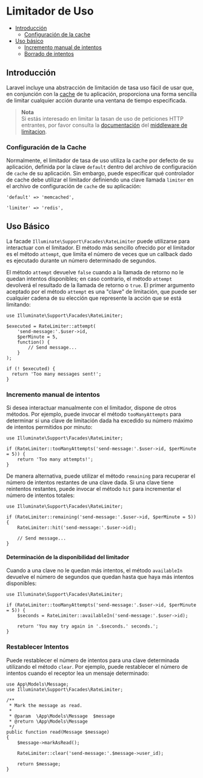 # Limitador de Uso

- [Introducción](#introduction)
    - [Configuración de la cache](#cache-configuration)
- [Uso básico](#basic-usage)
  - [Incremento manual de intentos](#manually-incrementing-attempts)
  - [Borrado de intentos](#clearing-attempts)

<a name="introduction"></a>
## Introducción

Laravel incluye una abstracción de limitación de tasa uso fácil de usar que, en conjunción con la [cache](cache) de tu aplicación, proporciona una forma sencilla de limitar cualquier acción durante una ventana de tiempo especificada.

> **Nota**  
> Si estás interesado en limitar la tasan de uso de peticiones HTTP entrantes, por favor consulta la [documentación](routing#rate-limiting) del [middleware de limitacion](routing#rate-limiting).

<a name="cache-configuration"></a>
### Configuración de la Cache

Normalmente, el limitador de tasa de uso utiliza la cache por defecto de su aplicación, definida por la clave `default` dentro del archivo de configuración de `cache` de su aplicación. Sin embargo, puede especificar qué controlador de cache debe utilizar el limitador definiendo una clave llamada `limiter` en el archivo de configuración de `cache` de su aplicación:

    'default' => 'memcached',

    'limiter' => 'redis',

<a name="basic-usage"></a>
## Uso Básico

La facade `Illuminate\Support\Facades\RateLimiter` puede utilizarse para interactuar con el limitador. El método más sencillo ofrecido por el limitador es el método `attempt`, que limita el número de veces que un callback dado es ejecutado durante un número determinado de segundos.

El método `attempt` devuelve `false` cuando a la llamada de retorno no le quedan intentos disponibles; en caso contrario, el método `attempt` devolverá el resultado de la llamada de retorno o `true`. El primer argumento aceptado por el método `attempt` es una "clave" de limitación, que puede ser cualquier cadena de su elección que represente la acción que se está limitando:

    use Illuminate\Support\Facades\RateLimiter;

    $executed = RateLimiter::attempt(
        'send-message:'.$user->id,
        $perMinute = 5,
        function() {
            // Send message...
        }
    );

    if (! $executed) {
      return 'Too many messages sent!';
    }

<a name="manually-incrementing-attempts"></a>
### Incremento manual de intentos

Si desea interactuar manualmente con el limitador, dispone de otros métodos. Por ejemplo, puede invocar el método `tooManyAttempts` para determinar si una clave de limitación dada ha excedido su número máximo de intentos permitidos por minuto:

    use Illuminate\Support\Facades\RateLimiter;

    if (RateLimiter::tooManyAttempts('send-message:'.$user->id, $perMinute = 5)) {
        return 'Too many attempts!';
    }

De manera alternativa, puede utilizar el método `remaining` para recuperar el número de intentos restantes de una clave dada. Si una clave tiene reintentos restantes, puede invocar el método `hit` para incrementar el número de intentos totales:

    use Illuminate\Support\Facades\RateLimiter;

    if (RateLimiter::remaining('send-message:'.$user->id, $perMinute = 5)) {
        RateLimiter::hit('send-message:'.$user->id);

        // Send message...
    }

<a name="determining-limiter-availability"></a>
#### Determinación de la disponibilidad del limitador

Cuando a una clave no le quedan más intentos, el método `availableIn` devuelve el número de segundos que quedan hasta que haya más intentos disponibles:

    use Illuminate\Support\Facades\RateLimiter;

    if (RateLimiter::tooManyAttempts('send-message:'.$user->id, $perMinute = 5)) {
        $seconds = RateLimiter::availableIn('send-message:'.$user->id);

        return 'You may try again in '.$seconds.' seconds.';
    }

<a name="clearing-attempts"></a>
### Restablecer Intentos

Puede restablecer el número de intentos para una clave determinada utilizando el método `clear`. Por ejemplo, puede restablecer el número de intentos cuando el receptor lea un mensaje determinado:

    use App\Models\Message;
    use Illuminate\Support\Facades\RateLimiter;

    /**
     * Mark the message as read.
     *
     * @param  \App\Models\Message  $message
     * @return \App\Models\Message
     */
    public function read(Message $message)
    {
        $message->markAsRead();

        RateLimiter::clear('send-message:'.$message->user_id);

        return $message;
    }

